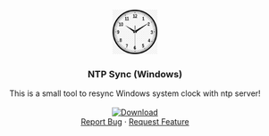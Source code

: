 <!-- PROJECT LOGO -->
<br />
<div align="center">
  <a href="https://github.com/hybri-id/ntpsync">
    <img src="images/alarm-clocks-clock-face-time-quartz-clock.jpg" alt="Logo" width="80" height="80">
  </a>

  <h3 align="center">NTP Sync (Windows)</h3>

  <p align="center">
    This is a small tool to resync Windows system clock with ntp server!    
    <br />
    <a target="_blank" href="https://github.com/hybri-id/ntpsync/raw/main/ntp_sync.bat">
    <br />
    <img src="https://img.shields.io/badge/DOWNLOAD-blue" alt="Download" width="190" height="60">
    </a>
    <br />
    <a href="https://github.com/hybri-id/ntpsync/issues">Report Bug</a>
    ·
    <a href="https://github.com/hybri-id/ntpsync/issues">Request Feature</a>
  </p>
</div>
